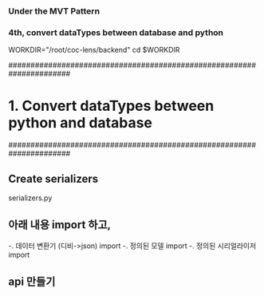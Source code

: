 ### Under the MVT Pattern
### 4th, convert dataTypes between database and python

WORKDIR="/root/coc-lens/backend"
cd $WORKDIR


######################################################################
# 1. Convert dataTypes between python and database
######################################################################

## Create serializers
serializers.py


## 아래 내용 import 하고,
-. 데이터 변환기 (디비->json) import
-. 정의된 모델 import
-. 정의된 시리얼라이저 import 

## api 만들기